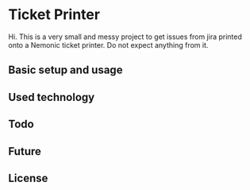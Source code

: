 # Ticket Printer

Hi. This is a very small and messy project to get issues from jira printed onto a Nemonic ticket printer. Do not expect
anything from it.

## Basic setup and usage

## Used technology

## Todo

## Future

## License
